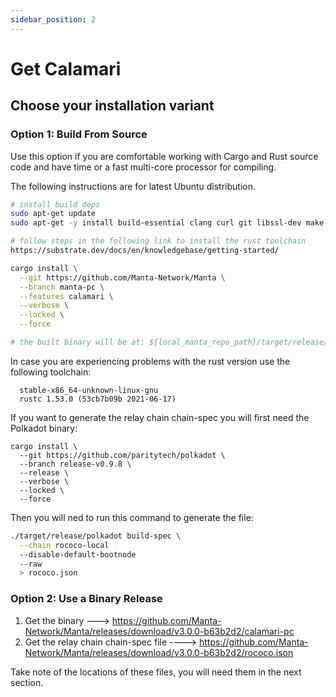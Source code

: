 ```yaml
---
sidebar_position: 2
---
```


# Get Calamari

## Choose your installation variant

### Option 1: Build From Source

Use this option if you are comfortable working with Cargo and Rust source code and have time or a fast multi-core processor for compiling.

The following instructions are for latest Ubuntu distribution.

```bash
# install build deps
sudo apt-get update
sudo apt-get -y install build-essential clang curl git libssl-dev make pkg-config

# follow steps in the following link to install the rust toolchain
https://substrate.dev/docs/en/knowledgebase/getting-started/

cargo install \
  --git https://github.com/Manta-Network/Manta \
  --branch manta-pc \
  --features calamari \
  --verbose \
  --locked \
  --force

# the built binary will be at: ${local_manta_repo_path}/target/release/manta
```

In case you are experiencing problems with the rust version use the following toolchain:
```
  stable-x86_64-unknown-linux-gnu
  rustc 1.53.0 (53cb7b09b 2021-06-17)
```

If you want to generate the relay chain chain-spec you will first need the Polkadot binary:

```
cargo install \
  --git https://github.com/paritytech/polkadot \
  --branch release-v0.9.8 \
  --release \
  --verbose \
  --locked \
  --force
```

Then you will ned to run this command to generate the file:

```bash
./target/release/polkadot build-spec \
  --chain rococo-local
  --disable-default-bootnode
  --raw 
  > rococo.json
```

### Option 2: Use a Binary Release

1. Get the binary ---> https://github.com/Manta-Network/Manta/releases/download/v3.0.0-b63b2d2/calamari-pc
2. Get the relay chain chain-spec file ----> https://github.com/Manta-Network/Manta/releases/download/v3.0.0-b63b2d2/rococo.json

Take note of the locations of these files, you will need them in the next section.